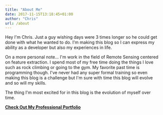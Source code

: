 ```yaml
---
title: "About Me"
date: 2017-11-15T13:18:45+01:00
author: "Chris"
url: /about
---
```

Hey I'm Chris. Just a guy wishing days were 3 times longer so he could get done
with what he wanted to do. I'm making this blog so I can express my ability as a
 developer but also my experiences in life.

On a more personal note...
I'm work in the field of Remote Sensing centered on feature extraction. I spend
most of my free time doing the things I love such as rock climbing or going to
the gym. My favorite past time is programming though. I've never had any super
formal training so even making this blog is a challenge but I'm sure with time
this blog will evolve and so will my skills.


The thing I'm most excited for in this blog is the evolution of myself over
time.




**[Check Out My Professional Portfolio](https://www.chrisstayte.com/)**
